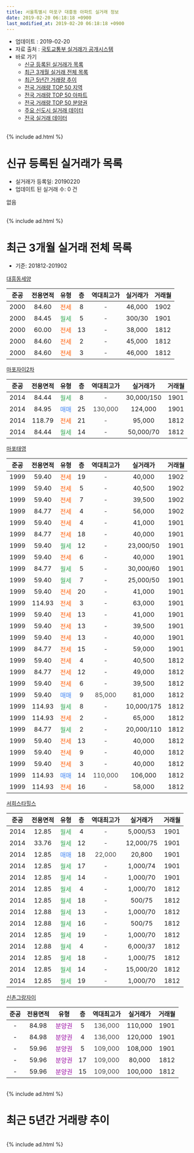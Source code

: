 ```yaml
---
title: 서울특별시 마포구 대흥동 아파트 실거래 정보
date: 2019-02-20 06:18:18 +0900
last_modified_at: 2019-02-20 06:18:18 +0900
---
```


* 업데이트 : 2019-02-20
* 자료 출처 : [국토교통부 실거래가 공개시스템](http://rt.molit.go.kr)
* 바로 가기
    * [신규 등록된 실거래가 목록](#신규-등록된-실거래가-목록)
    * [최근 3개월 실거래 전체 목록](#최근-3개월-실거래-전체-목록)
    * [최근 5년간 거래량 추이](#최근-5년간-거래량-추이)
    * [전국 거래량 TOP 50 지역](https://inasie.github.io/apt-trade-info/최근-3개월-전국에서-가장-거래가-많이-발생한-지역)
    * [전국 거래량 TOP 50 아파트](https://inasie.github.io/apt-trade-info/최근-3개월-전국에서-가장-거래가-많이-발생한-아파트)
    * [전국 거래량 TOP 50 분양권](https://inasie.github.io/apt-trade-info/최근-3개월-전국에서-가장-거래가-많이-발생한-분양권)
    * [주요 신도시 실거래 데이터](https://inasie.github.io/apt-trade-info/주요-신도시)
    * [전국 실거래 데이터](https://inasie.github.io/apt-trade-info/전국)
<br>
{% include ad.html %}
<br>

# 신규 등록된 실거래가 목록
* 실거래가 등록일: 20190220
* 업데이트 된 실거래 수: 0 건

없음

<br>
{% include ad.html %}
<br>

# 최근 3개월 실거래 전체 목록
* 기준: 201812-201902


[대흥동세양](https://search.naver.com/search.naver?query=%EC%84%9C%EC%9A%B8%ED%8A%B9%EB%B3%84%EC%8B%9C+%EB%A7%88%ED%8F%AC%EA%B5%AC+%EB%8C%80%ED%9D%A5%EB%8F%99+%EB%8C%80%ED%9D%A5%EB%8F%99%EC%84%B8%EC%96%91)

|준공|전용면적|유형|층|역대최고가|실거래가|거래월|
|:---:|:---:|:---:|:---:|:---:|:---:|:---:|
|2000|84.60|<span style="color:#ff5a00">전세</span>|8|<span style="color:#444444">-</span>|46,000|1902|
|2000|84.45|<span style="color:#34a853">월세</span>|5|<span style="color:#444444">-</span>|300/30|1901|
|2000|60.00|<span style="color:#ff5a00">전세</span>|13|<span style="color:#444444">-</span>|38,000|1812|
|2000|84.60|<span style="color:#ff5a00">전세</span>|2|<span style="color:#444444">-</span>|45,000|1812|
|2000|84.60|<span style="color:#ff5a00">전세</span>|3|<span style="color:#444444">-</span>|46,000|1812|

[마포자이2차](https://search.naver.com/search.naver?query=%EC%84%9C%EC%9A%B8%ED%8A%B9%EB%B3%84%EC%8B%9C+%EB%A7%88%ED%8F%AC%EA%B5%AC+%EB%8C%80%ED%9D%A5%EB%8F%99+%EB%A7%88%ED%8F%AC%EC%9E%90%EC%9D%B42%EC%B0%A8)

|준공|전용면적|유형|층|역대최고가|실거래가|거래월|
|:---:|:---:|:---:|:---:|:---:|:---:|:---:|
|2014|84.44|<span style="color:#34a853">월세</span>|8|<span style="color:#444444">-</span>|30,000/150|1901|
|2014|84.95|<span style="color:#4285f3">매매</span>|25|<span style="color:#444444">130,000</span>|124,000|1901|
|2014|118.79|<span style="color:#ff5a00">전세</span>|21|<span style="color:#444444">-</span>|95,000|1812|
|2014|84.44|<span style="color:#34a853">월세</span>|14|<span style="color:#444444">-</span>|50,000/70|1812|

[마포태영](https://search.naver.com/search.naver?query=%EC%84%9C%EC%9A%B8%ED%8A%B9%EB%B3%84%EC%8B%9C+%EB%A7%88%ED%8F%AC%EA%B5%AC+%EB%8C%80%ED%9D%A5%EB%8F%99+%EB%A7%88%ED%8F%AC%ED%83%9C%EC%98%81)

|준공|전용면적|유형|층|역대최고가|실거래가|거래월|
|:---:|:---:|:---:|:---:|:---:|:---:|:---:|
|1999|59.40|<span style="color:#ff5a00">전세</span>|19|<span style="color:#444444">-</span>|40,000|1902|
|1999|59.40|<span style="color:#ff5a00">전세</span>|5|<span style="color:#444444">-</span>|40,500|1902|
|1999|59.40|<span style="color:#ff5a00">전세</span>|7|<span style="color:#444444">-</span>|39,500|1902|
|1999|84.77|<span style="color:#ff5a00">전세</span>|4|<span style="color:#444444">-</span>|56,000|1902|
|1999|59.40|<span style="color:#ff5a00">전세</span>|4|<span style="color:#444444">-</span>|41,000|1901|
|1999|84.77|<span style="color:#ff5a00">전세</span>|18|<span style="color:#444444">-</span>|40,000|1901|
|1999|59.40|<span style="color:#34a853">월세</span>|12|<span style="color:#444444">-</span>|23,000/50|1901|
|1999|59.40|<span style="color:#ff5a00">전세</span>|6|<span style="color:#444444">-</span>|40,000|1901|
|1999|84.77|<span style="color:#34a853">월세</span>|5|<span style="color:#444444">-</span>|30,000/60|1901|
|1999|59.40|<span style="color:#34a853">월세</span>|7|<span style="color:#444444">-</span>|25,000/50|1901|
|1999|59.40|<span style="color:#ff5a00">전세</span>|20|<span style="color:#444444">-</span>|41,000|1901|
|1999|114.93|<span style="color:#ff5a00">전세</span>|3|<span style="color:#444444">-</span>|63,000|1901|
|1999|59.40|<span style="color:#ff5a00">전세</span>|13|<span style="color:#444444">-</span>|41,000|1901|
|1999|59.40|<span style="color:#ff5a00">전세</span>|13|<span style="color:#444444">-</span>|39,500|1901|
|1999|59.40|<span style="color:#ff5a00">전세</span>|13|<span style="color:#444444">-</span>|40,000|1901|
|1999|84.77|<span style="color:#ff5a00">전세</span>|15|<span style="color:#444444">-</span>|59,000|1901|
|1999|59.40|<span style="color:#ff5a00">전세</span>|4|<span style="color:#444444">-</span>|40,500|1812|
|1999|84.77|<span style="color:#ff5a00">전세</span>|12|<span style="color:#444444">-</span>|49,000|1812|
|1999|59.40|<span style="color:#ff5a00">전세</span>|6|<span style="color:#444444">-</span>|39,500|1812|
|1999|59.40|<span style="color:#4285f3">매매</span>|9|<span style="color:#444444">85,000</span>|81,000|1812|
|1999|114.93|<span style="color:#34a853">월세</span>|8|<span style="color:#444444">-</span>|10,000/175|1812|
|1999|114.93|<span style="color:#ff5a00">전세</span>|2|<span style="color:#444444">-</span>|65,000|1812|
|1999|84.77|<span style="color:#34a853">월세</span>|2|<span style="color:#444444">-</span>|20,000/110|1812|
|1999|59.40|<span style="color:#ff5a00">전세</span>|13|<span style="color:#444444">-</span>|40,000|1812|
|1999|59.40|<span style="color:#ff5a00">전세</span>|9|<span style="color:#444444">-</span>|40,000|1812|
|1999|59.40|<span style="color:#ff5a00">전세</span>|3|<span style="color:#444444">-</span>|40,000|1812|
|1999|114.93|<span style="color:#4285f3">매매</span>|14|<span style="color:#444444">110,000</span>|106,000|1812|
|1999|114.93|<span style="color:#ff5a00">전세</span>|16|<span style="color:#444444">-</span>|58,000|1812|

[서희스타힐스](https://search.naver.com/search.naver?query=%EC%84%9C%EC%9A%B8%ED%8A%B9%EB%B3%84%EC%8B%9C+%EB%A7%88%ED%8F%AC%EA%B5%AC+%EB%8C%80%ED%9D%A5%EB%8F%99+%EC%84%9C%ED%9D%AC%EC%8A%A4%ED%83%80%ED%9E%90%EC%8A%A4)

|준공|전용면적|유형|층|역대최고가|실거래가|거래월|
|:---:|:---:|:---:|:---:|:---:|:---:|:---:|
|2014|12.85|<span style="color:#34a853">월세</span>|4|<span style="color:#444444">-</span>|5,000/53|1901|
|2014|33.76|<span style="color:#34a853">월세</span>|12|<span style="color:#444444">-</span>|12,000/75|1901|
|2014|12.85|<span style="color:#4285f3">매매</span>|18|<span style="color:#444444">22,000</span>|20,800|1901|
|2014|12.85|<span style="color:#34a853">월세</span>|17|<span style="color:#444444">-</span>|1,000/74|1901|
|2014|12.85|<span style="color:#34a853">월세</span>|14|<span style="color:#444444">-</span>|1,000/70|1901|
|2014|12.85|<span style="color:#34a853">월세</span>|4|<span style="color:#444444">-</span>|1,000/70|1812|
|2014|12.85|<span style="color:#34a853">월세</span>|18|<span style="color:#444444">-</span>|500/75|1812|
|2014|12.88|<span style="color:#34a853">월세</span>|13|<span style="color:#444444">-</span>|1,000/70|1812|
|2014|12.88|<span style="color:#34a853">월세</span>|16|<span style="color:#444444">-</span>|500/75|1812|
|2014|12.85|<span style="color:#34a853">월세</span>|19|<span style="color:#444444">-</span>|1,000/70|1812|
|2014|12.88|<span style="color:#34a853">월세</span>|4|<span style="color:#444444">-</span>|6,000/37|1812|
|2014|12.85|<span style="color:#34a853">월세</span>|18|<span style="color:#444444">-</span>|1,000/75|1812|
|2014|12.85|<span style="color:#34a853">월세</span>|14|<span style="color:#444444">-</span>|15,000/20|1812|
|2014|12.85|<span style="color:#34a853">월세</span>|19|<span style="color:#444444">-</span>|1,000/70|1812|


<script async src="//pagead2.googlesyndication.com/pagead/js/adsbygoogle.js"></script>
<!-- 기본 -->
<ins class="adsbygoogle"
     style="display:block"
     data-ad-client="ca-pub-2446590836940007"
     data-ad-slot="1659523306"
     data-ad-format="auto"
     data-full-width-responsive="true"></ins>
<script>
(adsbygoogle = window.adsbygoogle || []).push({});
</script>


[신촌그랑자이](https://search.naver.com/search.naver?query=%EC%84%9C%EC%9A%B8%ED%8A%B9%EB%B3%84%EC%8B%9C+%EB%A7%88%ED%8F%AC%EA%B5%AC+%EB%8C%80%ED%9D%A5%EB%8F%99+%EC%8B%A0%EC%B4%8C%EA%B7%B8%EB%9E%91%EC%9E%90%EC%9D%B4)

|준공|전용면적|유형|층|역대최고가|실거래가|거래월|
|:---:|:---:|:---:|:---:|:---:|:---:|:---:|
|-|84.98|<span style="color:#9C11A5">분양권</span>|5|<span style="color:#444444">136,000</span>|110,000|1901|
|-|84.98|<span style="color:#9C11A5">분양권</span>|4|<span style="color:#444444">136,000</span>|120,000|1901|
|-|59.96|<span style="color:#9C11A5">분양권</span>|5|<span style="color:#444444">109,000</span>|108,000|1901|
|-|59.96|<span style="color:#9C11A5">분양권</span>|17|<span style="color:#444444">109,000</span>|80,000|1812|
|-|59.96|<span style="color:#9C11A5">분양권</span>|15|<span style="color:#444444">109,000</span>|100,000|1812|


<br>
{% include ad.html %}
<br>

# 최근 5년간 거래량 추이


<div style="width:100%;">
    <canvas id="deal_progress" height="200"></canvas>
</div>

<script>
new Chart(document.getElementById("deal_progress"), {
    type: 'line',
    data: {
        labels: ['201402','201403','201404','201405','201406','201407','201408','201409','201410','201411','201412','201501','201502','201503','201504','201505','201506','201507','201508','201509','201510','201511','201512','201601','201602','201603','201604','201605','201606','201607','201608','201609','201610','201611','201612','201701','201702','201703','201704','201705','201706','201707','201708','201709','201710','201711','201712','201801','201802','201803','201804','201805','201806','201807','201808','201809','201810','201811','201812','201901','201902'],
        datasets: [{
            label: '매매',
            pointRadius: 1,
            data: [13, 9, 9, 8, 16, 11, 26, 16, 14, 6, 20, 18, 27, 28, 20, 15, 20, 18, 6, 14, 17, 14, 5, 3, 7, 13, 18, 13, 21, 18, 19, 18, 19, 12, 8, 5, 8, 19, 26, 18, 26, 25, 6, 11, 12, 15, 15, 20, 13, 11, 11, 4, 17, 23, 34, 13, 4, 2, 4, 5, 0],
            borderColor: "rgba(255, 201, 14, 1)",
            backgroundColor: "rgba(255, 201, 14, 0.5)",
            fill: false,
            lineTension: 0
        },{
            label: '전월세',
            pointRadius: 1,
            data: [41, 35, 27, 26, 18, 13, 37, 26, 24, 13, 22, 24, 19, 28, 21, 12, 17, 9, 8, 9, 16, 15, 21, 24, 22, 27, 33, 28, 16, 17, 10, 20, 19, 18, 25, 16, 14, 22, 21, 18, 22, 21, 26, 20, 15, 22, 29, 46, 24, 40, 13, 16, 16, 14, 22, 10, 21, 16, 24, 18, 5],
            borderColor: "rgba(0, 141, 185, 1)",
            backgroundColor: "rgba(0, 141, 185, 0.5)",
            fill: false,
            lineTension: 0
        }
        ]
    },
    options: {
        responsive: true,
        title: {
            display: false
        },
        tooltips: {
            mode: 'index',
            intersect: false
        },
        hover: {
            mode: 'nearest',
            intersect: true
        },
        scales: {
            xAxes: [{
                display: true,
                scaleLabel: {
                    display: true,
                    labelString: '년/월'
                }
            }],
            yAxes: [{
                display: true,
                ticks: {
                    suggestedMin: 0,
                },
                scaleLabel: {
                    display: true,
                    labelString: '실거래 수'
                }
            }]
        }
    }
});

</script>


<br>
{% include ad.html %}
<br>

